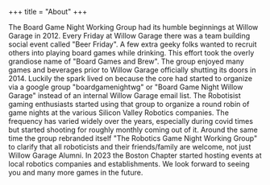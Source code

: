 +++
title = "About"
+++

The Board Game Night Working Group had its humble beginnings at Willow Garage in 2012. Every Friday at Willow Garage there was a team building social event called "Beer Friday". A few extra geeky folks wanted to recruit others into playing board games while drinking. This effort took the overly grandiose name of "Board Games and Brew". The group enjoyed many games and beverages prior to Willow Garage officially shutting its doors in 2014. Luckily the spark lived on because the core had started to organize via a google group "boardgamenightwg" or "Board Game Night Willow Garage" instead of an internal Willow Garage email list. The Robotisist gaming enthusiasts started using that group to organize a round robin of game nights at the various Silicon Valley Robotics companies. The frequency has varied widely over the years, especially during covid times but started shooting for roughly monthly coming out of it. Around the same time the group rebranded itself "The Robotics Game Night Working Group" to clarify that all roboticists and their friends/family are welcome, not just Willow Garage Alumni. In 2023 the Boston Chapter started hosting events at local robotics companies and establishments. We look forward to seeing you and many more games in the future.


